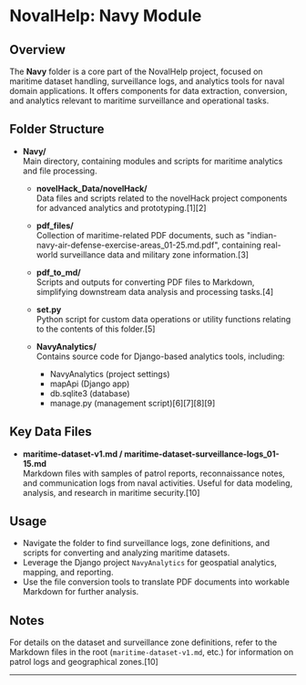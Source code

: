 # NovalHelp: Navy Module

## Overview

The **Navy** folder is a core part of the NovalHelp project, focused on maritime dataset handling, surveillance logs, and analytics tools for naval domain applications. It offers components for data extraction, conversion, and analytics relevant to maritime surveillance and operational tasks.

## Folder Structure

- **Navy/**  
  Main directory, containing modules and scripts for maritime analytics and file processing.

  - **novelHack_Data/novelHack/**  
    Data files and scripts related to the novelHack project components for advanced analytics and prototyping.[1][2]

  - **pdf_files/**  
    Collection of maritime-related PDF documents, such as "indian-navy-air-defense-exercise-areas_01-25.md.pdf", containing real-world surveillance data and military zone information.[3]

  - **pdf_to_md/**  
    Scripts and outputs for converting PDF files to Markdown, simplifying downstream data analysis and processing tasks.[4]

  - **set.py**  
    Python script for custom data operations or utility functions relating to the contents of this folder.[5]

  - **NavyAnalytics/**  
    Contains source code for Django-based analytics tools, including:
    - NavyAnalytics (project settings)
    - mapApi (Django app)
    - db.sqlite3 (database)
    - manage.py (management script)[6][7][8][9]

## Key Data Files

- **maritime-dataset-v1.md / maritime-dataset-surveillance-logs_01-15.md**  
  Markdown files with samples of patrol reports, reconnaissance notes, and communication logs from naval activities. Useful for data modeling, analysis, and research in maritime security.[10]

## Usage

- Navigate the folder to find surveillance logs, zone definitions, and scripts for converting and analyzing maritime datasets.
- Leverage the Django project `NavyAnalytics` for geospatial analytics, mapping, and reporting.
- Use the file conversion tools to translate PDF documents into workable Markdown for further analysis.

## Notes

For details on the dataset and surveillance zone definitions, refer to the Markdown files in the root (`maritime-dataset-v1.md`, etc.) for information on patrol logs and geographical zones.[10]

***

